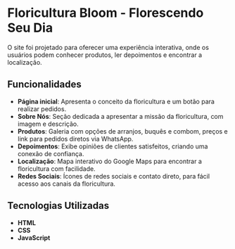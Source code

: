 # Floricultura Bloom - Florescendo Seu Dia

 O site foi projetado para oferecer uma experiência interativa, onde os usuários podem conhecer produtos, ler depoimentos e encontrar a localização.

## Funcionalidades

- **Página inicial**: Apresenta o conceito da floricultura e um botão para realizar pedidos.
- **Sobre Nós**: Seção dedicada a apresentar a missão da floricultura, com imagem e descrição.
- **Produtos**: Galeria com opções de arranjos, buquês e combom, preços e link para pedidos diretos via WhatsApp.
- **Depoimentos**: Exibe opiniões de clientes satisfeitos, criando uma conexão de confiança.
- **Localização**: Mapa interativo do Google Maps para encontrar a floricultura com facilidade.
- **Redes Sociais**: Ícones de redes sociais e contato direto, para fácil acesso aos canais da floricultura.

## Tecnologias Utilizadas

- **HTML**
- **CSS**
- **JavaScript**
